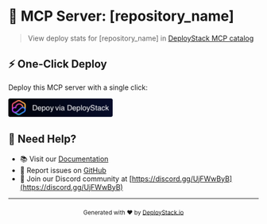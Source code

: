 # 🚀 MCP Server: [repository_name]

> View deploy stats for [repository_name] in [DeployStack MCP catalog](https://deploystack.io/mcp/[app_url])

## ⚡ One-Click Deploy

Deploy this MCP server with a single click:

<a href="https://cloud.deploystack.io/deploy?app=[app_url]"><img src="https://raw.githubusercontent.com/deploystackio/deploy-templates/refs/heads/main/.assets/img/deploy-via-deploystack.svg" height="37"></a>

## 💬 Need Help?

- 📚 Visit our [Documentation](https://deploystack.io/docs)
- 🎯 Report issues on [GitHub](https://github.com/deploystackio/awesome-mcp-server/issues)
- 📧 Join our Discord community at [https://discord.gg/UjFWwByB](https://discord.gg/UjFWwByB)

---

<div align="center">
  <sub>Generated with ❤️ by <a href="https://deploystack.io">DeployStack.io</a></sub>
</div>
